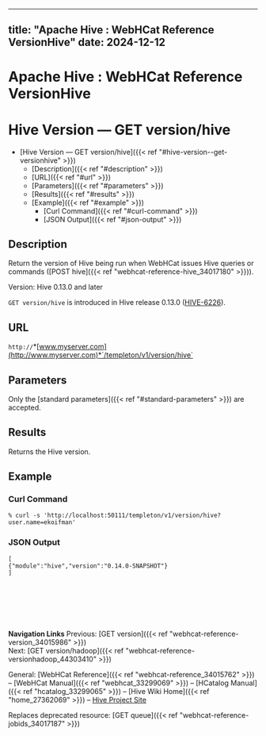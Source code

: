 ---

title: "Apache Hive : WebHCat Reference VersionHive"
date: 2024-12-12
----------------

# Apache Hive : WebHCat Reference VersionHive

# Hive Version — GET version/hive

* [Hive Version — GET version/hive]({{< ref "#hive-version--get-versionhive" >}})
  + [Description]({{< ref "#description" >}})
  + [URL]({{< ref "#url" >}})
  + [Parameters]({{< ref "#parameters" >}})
  + [Results]({{< ref "#results" >}})
  + [Example]({{< ref "#example" >}})
    - [Curl Command]({{< ref "#curl-command" >}})
    - [JSON Output]({{< ref "#json-output" >}})

## Description

Return the version of Hive being run when WebHCat issues Hive queries or commands ([POST hive]({{< ref "webhcat-reference-hive_34017180" >}})).

Version: Hive 0.13.0 and later

`GET version/hive` is introduced in Hive release 0.13.0 ([HIVE-6226](https://issues.apache.org/jira/browse/HIVE-6226)).

## URL

`http://`*[www.myserver.com](http://www.myserver.com)*`/templeton/v1/version/hive`

## Parameters

Only the [standard parameters]({{< ref "#standard-parameters" >}}) are accepted.

## Results

Returns the Hive version.

## Example

### Curl Command

```
% curl -s 'http://localhost:50111/templeton/v1/version/hive?user.name=ekoifman'

```

### JSON Output

```
[
{"module":"hive","version":"0.14.0-SNAPSHOT"}
]

```

 

 

 

**Navigation Links**
Previous: [GET version]({{< ref "webhcat-reference-version_34015986" >}})  
Next: [GET version/hadoop]({{< ref "webhcat-reference-versionhadoop_44303410" >}})

General: [WebHCat Reference]({{< ref "webhcat-reference_34015762" >}}) – [WebHCat Manual]({{< ref "webhcat_33299069" >}}) – [HCatalog Manual]({{< ref "hcatalog_33299065" >}}) – [Hive Wiki Home]({{< ref "home_27362069" >}}) – [Hive Project Site](http://hive.apache.org/)

Replaces deprecated resource: [GET queue]({{< ref "webhcat-reference-jobids_34017187" >}})

